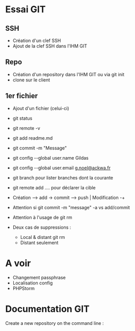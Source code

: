 Essai GIT
===

SSH
---
- Création d'un clef SSH
- Ajout de la clef SSH dans l'IHM GIT

Repo
---
- Création d'un repository dans l'IHM GIT ou via git init
- clone sur le client

1er fichier
---
- Ajout d'un fichier (celui-ci)
- git status
- git remote -v
- git add readme.md
- git commit -m "Message"

- git config --global user.name Gildas
- git config --global user.email g.noel@ackwa.fr

- git branch pour lister branches dont la courante

- git remote add …. pour déclarer la cible

- Création --> add -> commit --> push
                |
  Modification -+
  
- Attention si git commit -m "message" -a vs add/commit
- Attention à l'usage de git rm
- Deux cas de suppressions : 

    - Local & distant     git rm
    - Distant seulement


A voir
===
- Changement passphrase
- Localisation config
- PHPStorm

Documentation GIT
===
Create a new repository on the command line : 
